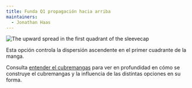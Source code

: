```yaml
---
title: Funda Q1 propagación hacia arriba
maintainers:
  - Jonathan Haas
---
```


![The upward spread in the first quadrant of the sleevecap](./sleevecapq1spread2.svg)

Esta opción controla la dispersión ascendente en el primer cuadrante de la manga.

<Tip>

Consulta [entender el cubremangas](/docs/designs/brian/options#understanding-the-sleevecap) para ver en profundidad en
cómo se construye el cubremangas y la influencia de las distintas opciones en su forma.

</Tip>
